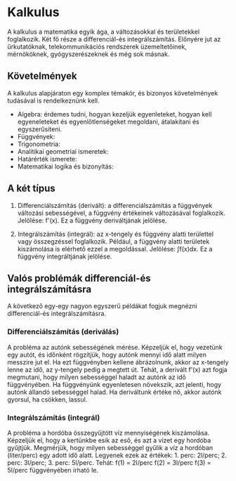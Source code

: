 # Kalkulus
A kalkulus a matematika egyik ága, a változásokkal és területekkel foglalkozik. Két fő része a differenciál-és integrálszámítás.
Előnyére jut az űrkutatóknak, telekommunikációs rendszerek üzemeltetőinek, mérnököknek, gyógyszerészeknek és még sok másnak.

## Követelmények
A kalkulus alapjáraton egy komplex témakör, és bizonyos követelmények tudásával is rendelkeznünk kell.
- Algebra: érdemes tudni, hogyan kezeljük egyenleteket, hogyan kell egyeneleteket és egyenlőtlenségeket megoldani, átalakítani és egyszerűsíteni.
- Függvények:
- Trigonometria:
- Analitikai geometriai ismeretek:
- Határérték ismerete: 
- Matematikai logika és bizonyítás:

## A két típus

1. Differenciálszámítás (derivált): a differenciálszámítás a függvények változási sebességével, a függvény értékeinek változásával foglalkozik.
Jelölése: f'(x). Ez a függvény deriváltjának jelölése.

2. Integrálszámítás (integrál): az x-tengely és függvény alatti területtel vagy összegzéssel foglalkozik. Például, a függvény alatti területek kiszámolása is elérhető ezzel a megoldással.
Jelölése: ∫f(x)dx. Ez a függvény integráltjának jelölése.

## Valós problémák differenciál-és integrálszámításra

A következő egy-egy nagyon egyszerű példákat fogjuk megnézni differenciál-és integrálszámításra.

### Differenciálszámítás (deriválás)
A probléma az autónk sebességének mérése.
Képzeljük el, hogy vezetünk egy autót, és időnként rögzítjük, hogy autónk mennyi idő alatt milyen messzire jut el.
Ha ezt függvényben kellene ábrázolnunk, akkor az x-tengely lenne az idő, az y-tengely pedig a megtett út.
Tehát, a derivált f'(x) azt fogja megmutani, hogy milyen sebességgel haladt az autónk az idő függvényében.
Ha függvényünk egyenletesen növekszik, azt jelenti, hogy autónk állandó sebességgel halad. Ha deriváltunk értéke nő, akkor autónk gyorsul, ha csökken, lassul.

### Integrálszámítás (integrál)
A probléma a hordóba összegyűjtött víz mennyiségének kiszámolása.
Képzeljük el, hogy a kertünkbe esik az eső, és azt a vizet egy hordóba gyűjtjük. Megmérjük, hogy milyen sebességgel gyűlik a víz a hordóban (liter/perc) egy adott idő alatt.
Legyenek ezek az értékek: 1. perc: 2l/perc; 2. perc: 3l/perc; 3. perc: 5l/perc. Tehát:
f(1) = 2l/perc
f(2) = 3l/perc
f(3) = 5l/perc
függvényében írható le.
